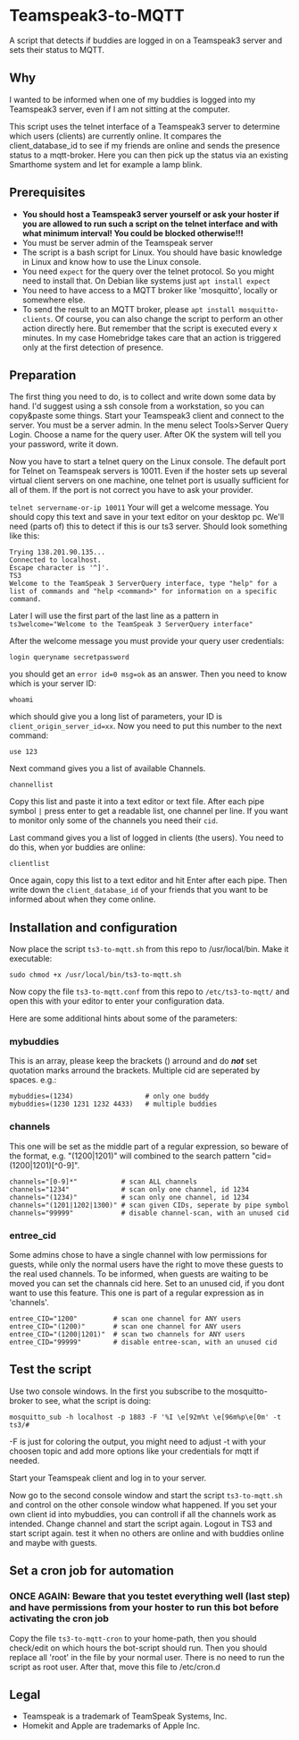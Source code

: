 # Teamspeak3-to-MQTT
A script that detects if buddies are logged in on a Teamspeak3 server and sets their status to MQTT.

## Why
I wanted to be informed when one of my buddies is logged into my Teamspeak3 server, even if I am not sitting at the computer.

This script uses the telnet interface of a Teamspeak3 server to determine which users (clients) are currently online. It compares the client_database_id to see if my friends are online and sends the presence status to a mqtt-broker. Here you can then pick up the status via an existing Smarthome system and let for example a lamp blink.

## Prerequisites
* **You should host a Teamspeak3 server yourself or ask your hoster if you are allowed to run such a script on the telnet interface and with what minimum interval! You could be blocked otherwise!!!**
* You must be server admin of the Teamspeak server
* The script is a bash script for Linux. You should have basic knowledge in Linux and know how to use the Linux console.
* You need `expect` for the query over the telnet protocol. So you might need to install that. On Debian like systems just `apt install expect`
* You need to have access to a MQTT broker like 'mosquitto', locally or somewhere else.
* To send the result to an MQTT broker, please `apt install mosquitto-clients`. Of course, you can also change the script to perform an other action directly here. But remember that the script is executed every x minutes. In my case Homebridge takes care that an action is triggered only at the first detection of presence.

## Preparation
The first thing you need to do, is to collect and write down some data by hand. I'd suggest using a ssh console from a workstation, so you can copy&paste some things. Start your Teamspeak3 client and connect to the server. You must be a server admin. In the menu select Tools>Server Query Login. Choose a name for the query user. After OK the system will tell you your password, write it down.

Now you have to start a telnet query on the Linux console. The default port for Telnet on Teamspeak servers is 10011. Even if the hoster sets up several virtual client servers on one machine, one telnet port is usually sufficient for all of them. If the port is not correct you have to ask your provider.

`telnet servername-or-ip 10011`
Your will get a welcome message. You should copy this text and save in your text editor on your desktop pc. We'll need (parts of) this to detect if this is our ts3 server. Should look something like this:

```
Trying 138.201.90.135...
Connected to localhost.
Escape character is '^]'.
TS3
Welcome to the TeamSpeak 3 ServerQuery interface, type "help" for a list of commands and "help <command>" for information on a specific command.
```

Later I will use the first part of the last line as a pattern in `ts3welcome="Welcome to the TeamSpeak 3 ServerQuery interface"`

After the welcome message you must provide your query user credentials:

`login queryname secretpassword`

you should get an `error id=0 msg=ok` as an answer. Then you need to know which is your server ID:

`whoami`

which should give you a long list of parameters, your ID is `client_origin_server_id=xx`. Now you need to put this number to the next command:

`use 123`

Next command gives you a list of available Channels.

`channellist`

Copy this list and paste it into a text editor or text file. After each pipe symbol `|` press enter to get a readable list, one channel per line. If you want to monitor only some of the channels you need their `cid`.

Last command gives you a list of logged in clients (the users). You need to do this, when yor buddies are online:

`clientlist`

Once again, copy this list to a text editor and hit Enter after each pipe. Then write down the `client_database_id` of your friends that you want to be informed about when they come online.

## Installation and configuration

Now place the script `ts3-to-mqtt.sh` from this repo to /usr/local/bin. Make it executable:

`sudo chmod +x /usr/local/bin/ts3-to-mqtt.sh`

Now copy the file `ts3-to-mqtt.conf` from this repo to `/etc/ts3-to-mqtt/` and open this with your editor to enter your configuration data.

Here are some additional hints about some of the parameters:

### mybuddies
This is an array, please keep the brackets () arround and do ___not___ set quotation marks arround the brackets. Multiple cid are seperated by spaces. e.g.:
```
mybuddies=(1234)                  # only one buddy
mybuddies=(1230 1231 1232 4433)   # multiple buddies
```
### channels
This one will be set as the middle part of a regular expression, so beware of the format, e.g. "(1200|1201)" will combined to the search pattern "cid=(1200|1201)[^0-9]".
```
channels="[0-9]*"           # scan ALL channels
channels="1234"             # scan only one channel, id 1234
channels="(1234)"           # scan only one channel, id 1234
channels="(1201|1202|1300)" # scan given CIDs, seperate by pipe symbol
channels="99999"            # disable channel-scan, with an unused cid
```
### entree_cid
Some admins chose to have a single channel with low permissions for guests, while only the normal users have the right to move these guests to the real used channels. To be informed, when guests are waiting to be moved you can set the channals cid here. Set to an unused cid, if you dont want to use this feature. This one is part of a regular expression as in 'channels'.
```
entree_CID="1200"         # scan one channel for ANY users
entree_CID="(1200)"       # scan one channel for ANY users
entree_CID="(1200|1201)"  # scan two channels for ANY users
entree_CID="99999"        # disable entree-scan, with an unused cid
```
## Test the script
Use two console windows. In the first you subscribe to the mosquitto-broker to see, what the script is doing:

`mosquitto_sub -h localhost -p 1883 -F '%I \e[92m%t \e[96m%p\e[0m' -t ts3/#`

-F is just for coloring the output, you might need to adjust -t with your choosen topic and add more options like your credentials for mqtt if needed.

Start your Teamspeak client and log in to your server.

Now go to the second console window and start the script `ts3-to-mqtt.sh` and control on the other console window what happened. If you set your own client id into mybuddies, you can controll if all the channels work as intended. Change channel and start the script again. Logout in TS3 and start script again. test it when no others are online and with buddies online and maybe with guests.

## Set a cron job for automation
### **ONCE AGAIN: Beware that you testet everything well (last step) and have permissions from your hoster to run this bot before activating the cron job**

Copy the file `ts3-to-mqtt-cron` to your home-path, then you should check/edit on which hours the bot-script should run. Then you should replace all 'root' in the file by your normal user. There is no need to run the script as root user. After that, move this file to /etc/cron.d

## Legal
* Teamspeak is a trademark of TeamSpeak Systems, Inc.
* Homekit and Apple are trademarks of Apple Inc.
